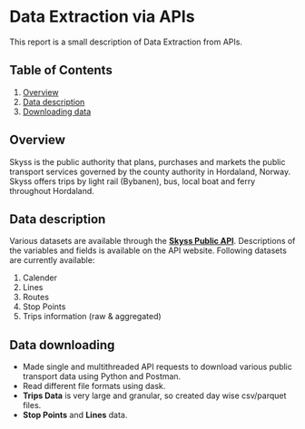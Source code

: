 #  Data Extraction via APIs
This report is a small description of  Data Extraction from APIs.

## Table of Contents
1. [Overview](#overview)
1. [Data description](#data-description)
1. [Downloading data](#data-downloading)


<a id="overview"></a>
## Overview
Skyss is the public authority that plans, purchases and markets the public transport services governed by the county authority in Hordaland, Norway. Skyss offers trips by light rail (Bybanen), bus, local boat and ferry throughout Hordaland.

<a id="data-description"></a>
## Data description
Various datasets are available through the [**Skyss Public API**](https://skyss-public-api-test.azurewebsites.net/index.html).
Descriptions of the variables and fields is available on the API website.
Following datasets are currently available:
1. Calender
2. Lines
3. Routes
4. Stop Points
5. Trips information (raw & aggregated)

<a id="data-downloading"></a>
## Data downloading
- Made single and multithreaded API requests to download various public transport data using Python and Postman. 
- Read different file formats using dask.
- **Trips Data** is very large and granular, so created day wise csv/parquet files.
- **Stop Points** and **Lines** data.